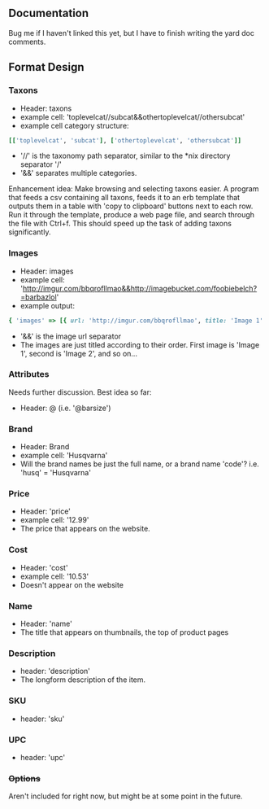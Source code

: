 ## Documentation
Bug me if I haven't linked this yet, but I have to finish writing the yard doc comments.

## Format Design
### Taxons
- Header: taxons  
- example cell: 'toplevelcat//subcat&&othertoplevelcat//othersubcat'  
- example cell category structure:  
```ruby
[['toplevelcat', 'subcat'], ['othertoplevelcat', 'othersubcat']]
```
- '//' is the taxonomy path separator, similar to the *nix directory separator '/'  
- '&&' separates multiple categories.  

Enhancement idea: Make browsing and selecting taxons easier. A program that feeds a csv
containing all taxons, feeds it to an erb template that outputs them in a table
with 'copy to clipboard' buttons next to each row. Run it through the
template, produce a web page file, and search through the file with Ctrl+f.
This should speed up the task of adding taxons significantly.

### Images  
- Header: images  
- example cell: 'http://imgur.com/bbqrofllmao&&http://imagebucket.com/foobiebelch?=barbazlol'  
- example output:   
```ruby
{ 'images' => [{ url: 'http://imgur.com/bbqrofllmao', title: 'Image 1' }, { url: 'http://imagebucket.com/foobiebelch?=barbazlol', title: 'Image 2'}] }
```
- '&&' is the image url separator  
- The images are just titled according to their order. First image is 'Image 1', second is 'Image 2', and so on...

### Attributes
Needs further discussion. Best idea so far:
- Header: @<attribute-name> (i.e. '@barsize')

### Brand
- Header: Brand
- example cell: 'Husqvarna'
- Will the brand names be just the full name, or a brand name 'code'? i.e. 'husq' = 'Husqvarna'

### Price
- Header: 'price'
- example cell: '12.99'
- The price that appears on the website.

### Cost
- Header: 'cost'
- example cell: '10.53'
- Doesn't appear on the website

### Name
- Header: 'name'  
- The title that appears on thumbnails, the top of product pages

### Description
- header: 'description'
- The longform description of the item.

### SKU
- header: 'sku'

### UPC
- header: 'upc'

### ~~Options~~
Aren't included for right now, but might be at some point in the future.
